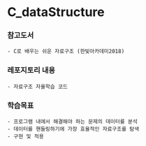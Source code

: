C_dataStructure
==========
### 참고도서 
    - C로 배우는 쉬운 자료구조 (한빛아카데미2018)

### 레포지토리 내용
    - 자료구조 자율학습 코드

### 학습목표
    - 프로그램 내에서 해결해야 하는 문제의 데이터를 분석
    - 데이터를 핸들링하기에 가장 효율적인 자료구조를 탐색
    - 구현 및 적용
